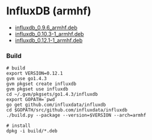# InfluxDB (armhf)
* [influxdb_0.9.6_armhf.deb](https://s3.eu-central-1.amazonaws.com/beastcraft-telemetry/influxdb_0.9.6_armhf.deb)
* [influxdb_0.10.3-1_armhf.deb](https://s3.eu-central-1.amazonaws.com/beastcraft-telemetry/influxdb_0.10.3-1_armhf.deb)
* [influxdb_0.12.1-1_armhf.deb](https://s3.eu-central-1.amazonaws.com/beastcraft-telemetry/influxdb_0.12.1-1_armhf.deb)

### Build

```
# build
export VERSION=0.12.1
gvm use go1.4.3
gvm pkgset create influxdb
gvm pkgset use influxdb
cd ~/.gvm/pkgsets/go1.4.3/influxdb
export GOPATH=`pwd`
go get github.com/influxdata/influxdb
cd $GOPATH/src/github.com/influxdata/influxdb
./build.py --package --version=$VERSION --arch=armhf

# install
dpkg -i build/*.deb
```
